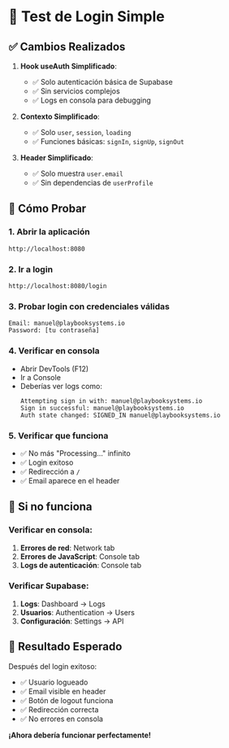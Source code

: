 # 🧪 Test de Login Simple

## ✅ **Cambios Realizados**

1. **Hook useAuth Simplificado**:
   - ✅ Solo autenticación básica de Supabase
   - ✅ Sin servicios complejos
   - ✅ Logs en consola para debugging

2. **Contexto Simplificado**:
   - ✅ Solo `user`, `session`, `loading`
   - ✅ Funciones básicas: `signIn`, `signUp`, `signOut`

3. **Header Simplificado**:
   - ✅ Solo muestra `user.email`
   - ✅ Sin dependencias de `userProfile`

## 🚀 **Cómo Probar**

### 1. **Abrir la aplicación**
```
http://localhost:8080
```

### 2. **Ir a login**
```
http://localhost:8080/login
```

### 3. **Probar login con credenciales válidas**
```
Email: manuel@playbooksystems.io
Password: [tu contraseña]
```

### 4. **Verificar en consola**
- Abrir DevTools (F12)
- Ir a Console
- Deberías ver logs como:
  ```
  Attempting sign in with: manuel@playbooksystems.io
  Sign in successful: manuel@playbooksystems.io
  Auth state changed: SIGNED_IN manuel@playbooksystems.io
  ```

### 5. **Verificar que funciona**
- ✅ No más "Processing..." infinito
- ✅ Login exitoso
- ✅ Redirección a `/`
- ✅ Email aparece en el header

## 🐛 **Si no funciona**

### Verificar en consola:
1. **Errores de red**: Network tab
2. **Errores de JavaScript**: Console tab
3. **Logs de autenticación**: Console tab

### Verificar Supabase:
1. **Logs**: Dashboard → Logs
2. **Usuarios**: Authentication → Users
3. **Configuración**: Settings → API

## 🎯 **Resultado Esperado**

Después del login exitoso:
- ✅ Usuario logueado
- ✅ Email visible en header
- ✅ Botón de logout funciona
- ✅ Redirección correcta
- ✅ No errores en consola

**¡Ahora debería funcionar perfectamente!** 